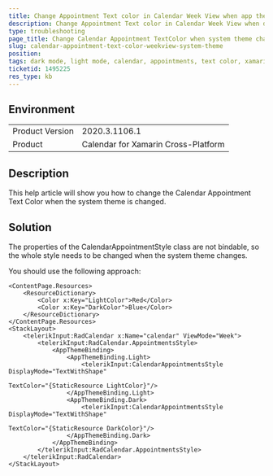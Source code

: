 ```yaml
---
title: Change Appointment Text color in Calendar Week View when app theme is changed
description: Change Appointment Text color in Calendar Week View when dark/light mode changes
type: troubleshooting
page_title: Change Calendar Appointment TextColor when system theme changes
slug: calendar-appointment-text-color-weekview-system-theme
position: 
tags: dark mode, light mode, calendar, appointments, text color, xamarin.forms
ticketid: 1495225
res_type: kb
---
```


## Environment
<table>
	<tbody>
		<tr>
			<td>Product Version</td>
			<td>2020.3.1106.1</td>
		</tr>
		<tr>
			<td>Product</td>
			<td>Calendar for Xamarin Cross-Platform</td>
		</tr>
	</tbody>
</table>


## Description

This help article will show you how to change the Calendar Appointment Text Color when the system theme is changed. 

## Solution

The properties of the CalendarAppointmentStyle class are not bindable, so the whole style needs to be changed when the system theme changes.

You should use the following approach:

```XAML
<ContentPage.Resources>
    <ResourceDictionary>
        <Color x:Key="LightColor">Red</Color>
        <Color x:Key="DarkColor">Blue</Color>
    </ResourceDictionary>
</ContentPage.Resources>
<StackLayout>
    <telerikInput:RadCalendar x:Name="calendar" ViewMode="Week">
        <telerikInput:RadCalendar.AppointmentsStyle>
            <AppThemeBinding>
                <AppThemeBinding.Light>
                    <telerikInput:CalendarAppointmentsStyle DisplayMode="TextWithShape"
                                                            TextColor="{​​​​​​​StaticResource LightColor}​​​​​​​"/>
                </AppThemeBinding.Light>
                <AppThemeBinding.Dark>
                    <telerikInput:CalendarAppointmentsStyle DisplayMode="TextWithShape"
                                                            TextColor="{​​​​​​​StaticResource DarkColor}​​​​​​​"/>
                </AppThemeBinding.Dark>
            </AppThemeBinding>
        </telerikInput:RadCalendar.AppointmentsStyle>
    </telerikInput:RadCalendar>
</StackLayout>
```